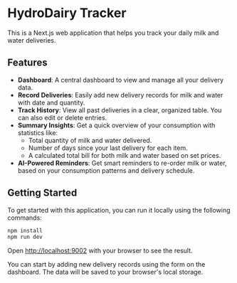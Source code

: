 # HydroDairy Tracker

This is a Next.js web application that helps you track your daily milk and water deliveries.

## Features

- **Dashboard**: A central dashboard to view and manage all your delivery data.
- **Record Deliveries**: Easily add new delivery records for milk and water with date and quantity.
- **Track History**: View all past deliveries in a clear, organized table. You can also edit or delete entries.
- **Summary Insights**: Get a quick overview of your consumption with statistics like:
  - Total quantity of milk and water delivered.
  - Number of days since your last delivery for each item.
  - A calculated total bill for both milk and water based on set prices.
- **AI-Powered Reminders**: Get smart reminders to re-order milk or water, based on your consumption patterns and delivery schedule.

## Getting Started

To get started with this application, you can run it locally using the following commands:

```bash
npm install
npm run dev
```

Open [http://localhost:9002](http://localhost:9002) with your browser to see the result.

You can start by adding new delivery records using the form on the dashboard. The data will be saved to your browser's local storage.
